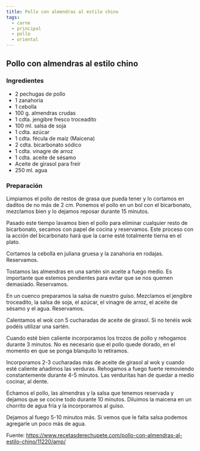 ```yaml
---
title: Pollo con almendras al estilo chino
tags:
  - carne
  - principal
  - pollo
  - oriental
---
```

## Pollo con almendras al estilo chino

### Ingredientes

 - 2 pechugas de pollo
 - 1 zanahoria
 - 1 cebolla
 - 100 g. almendras crudas
 - 1 cdta. jengibre fresco troceadito
 - 100 ml. salsa de soja
 - 1 cdta. azúcar
 - 1 cdta. fécula de maíz (Maicena)
 - 2 cdta. bicarbonato sódico
 - 1 cdta. vinagre de arroz
 - 1 cdta. aceite de sésamo
 - Aceite de girasol para freír
 - 250 ml. agua

### Preparación

 Limpiamos el pollo de restos de grasa que pueda tener y lo cortamos en daditos de no más de 2 cm. Ponemos el pollo en un bol con el bicarbonato, mezclamos bien y lo dejamos reposar durante 15 minutos.

Pasado este tiempo lavamos bien el pollo para eliminar cualquier resto de bicarbonato, secamos con papel de cocina y reservamos. Este proceso con la acción del bicarbonato hará que la carne esté totalmente tierna en el plato.

Cortamos la cebolla en juliana gruesa y la zanahoria en rodajas. Reservamos.

Tostamos las almendras en una sartén sin aceite a fuego medio. Es importante que estemos pendientes para evitar que se nos quemen demasiado. Reservamos.

En un cuenco preparamos la salsa de nuestro guiso. Mezclamos el jengibre troceadito, la salsa de soja, el azúcar, el vinagre de arroz, el aceite de sésamo y el agua. Reservamos.

Calentamos el wok con 5 cucharadas de aceite de girasol. Si no tenéis wok podéis utilizar una sartén.

 Cuando esté bien caliente incorporamos los trozos de pollo y rehogamos durante 3 minutos. No es necesario que el pollo quede dorado, en el momento en que se ponga blanquito lo retiramos.

Incorporamos 2-3 cucharadas más de aceite de girasol al wok y cuando esté caliente añadimos las verduras. Rehogamos a fuego fuerte removiendo constantemente durante 4-5 minutos. Las verduritas han de quedar a medio cocinar, al dente.

Echamos el pollo, las almendras y la salsa que tenemos reservada y dejamos que se cocine todo durante 10 minutos. Diluimos la maicena en un chorrito de agua fría y la incorporamos al guiso.

 Dejamos al fuego 5-10 minutos más. Si vemos que le falta salsa podemos agregarle un poco más de agua.

Fuente: https://www.recetasderechupete.com/pollo-con-almendras-al-estilo-chino/11220/amp/
